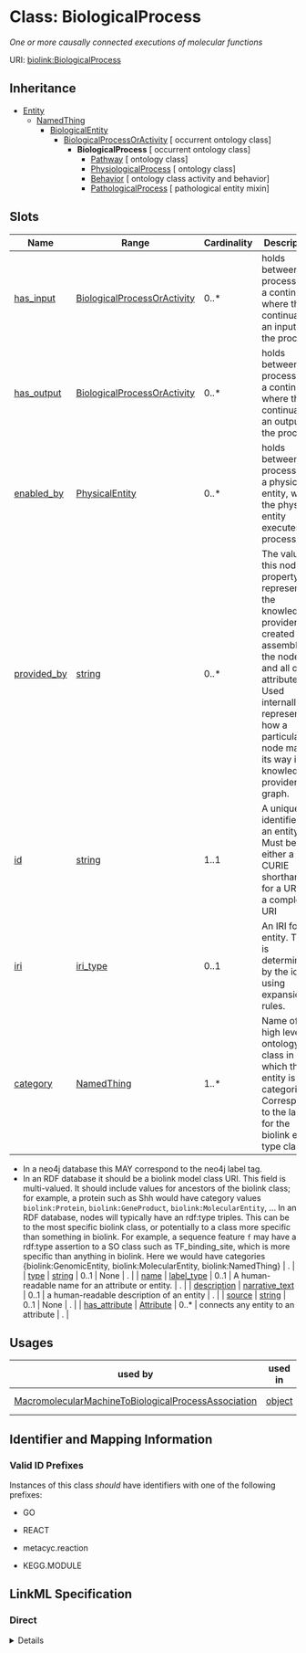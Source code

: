 # Class: BiologicalProcess
_One or more causally connected executions of molecular functions_





URI: [biolink:BiologicalProcess](https://w3id.org/biolink/vocab/BiologicalProcess)




## Inheritance

* [Entity](Entity.md)
    * [NamedThing](NamedThing.md)
        * [BiologicalEntity](BiologicalEntity.md)
            * [BiologicalProcessOrActivity](BiologicalProcessOrActivity.md) [ occurrent ontology class]
                * **BiologicalProcess** [ occurrent ontology class]
                    * [Pathway](Pathway.md) [ ontology class]
                    * [PhysiologicalProcess](PhysiologicalProcess.md) [ ontology class]
                    * [Behavior](Behavior.md) [ ontology class activity and behavior]
                    * [PathologicalProcess](PathologicalProcess.md) [ pathological entity mixin]




## Slots

| Name | Range | Cardinality | Description  | Info |
| ---  | --- | --- | --- | --- |
| [has_input](has_input.md) | [BiologicalProcessOrActivity](BiologicalProcessOrActivity.md) | 0..* | holds between a process and a continuant, where the continuant is an input into the process  | . |
| [has_output](has_output.md) | [BiologicalProcessOrActivity](BiologicalProcessOrActivity.md) | 0..* | holds between a process and a continuant, where the continuant is an output of the process  | . |
| [enabled_by](enabled_by.md) | [PhysicalEntity](PhysicalEntity.md) | 0..* | holds between a process and a physical entity, where the physical entity executes the process  | . |
| [provided_by](provided_by.md) | [string](string.md) | 0..* | The value in this node property represents the knowledge provider that created or assembled the node and all of its attributes.  Used internally to represent how a particular node made its way into a knowledge provider or graph.  | . |
| [id](id.md) | [string](string.md) | 1..1 | A unique identifier for an entity. Must be either a CURIE shorthand for a URI or a complete URI  | . |
| [iri](iri.md) | [iri_type](iri_type.md) | 0..1 | An IRI for an entity. This is determined by the id using expansion rules.  | . |
| [category](category.md) | [NamedThing](NamedThing.md) | 1..* | Name of the high level ontology class in which this entity is categorized. Corresponds to the label for the biolink entity type class.
 * In a neo4j database this MAY correspond to the neo4j label tag.
 * In an RDF database it should be a biolink model class URI.
This field is multi-valued. It should include values for ancestors of the biolink class; for example, a protein such as Shh would have category values `biolink:Protein`, `biolink:GeneProduct`, `biolink:MolecularEntity`, ...
In an RDF database, nodes will typically have an rdf:type triples. This can be to the most specific biolink class, or potentially to a class more specific than something in biolink. For example, a sequence feature `f` may have a rdf:type assertion to a SO class such as TF_binding_site, which is more specific than anything in biolink. Here we would have categories {biolink:GenomicEntity, biolink:MolecularEntity, biolink:NamedThing}  | . |
| [type](type.md) | [string](string.md) | 0..1 | None  | . |
| [name](name.md) | [label_type](label_type.md) | 0..1 | A human-readable name for an attribute or entity.  | . |
| [description](description.md) | [narrative_text](narrative_text.md) | 0..1 | a human-readable description of an entity  | . |
| [source](source.md) | [string](string.md) | 0..1 | None  | . |
| [has_attribute](has_attribute.md) | [Attribute](Attribute.md) | 0..* | connects any entity to an attribute  | . |


## Usages


| used by | used in | type | used |
| ---  | --- | --- | --- |
| [MacromolecularMachineToBiologicalProcessAssociation](MacromolecularMachineToBiologicalProcessAssociation.md) | [object](object.md) | range | biological process |



## Identifier and Mapping Information


### Valid ID Prefixes

Instances of this class *should* have identifiers with one of the following prefixes:

* GO

* REACT

* metacyc.reaction

* KEGG.MODULE










## LinkML Specification

<!-- TODO: investigate https://stackoverflow.com/questions/37606292/how-to-create-tabbed-code-blocks-in-mkdocs-or-sphinx -->

### Direct

<details>
```yaml
name: biological process
id_prefixes:
- GO
- REACT
- metacyc.reaction
- KEGG.MODULE
exact_mappings:
- GO:0008150
- SIO:000006
- WIKIDATA:Q2996394
broad_mappings:
- WIKIDATA:P682
description: One or more causally connected executions of molecular functions
from_schema: https://w3id.org/biolink/biolink-model
is_a: biological process or activity
mixins:
- occurrent
- ontology class

```
</details>

### Induced

<details>
```yaml
name: biological process
id_prefixes:
- GO
- REACT
- metacyc.reaction
- KEGG.MODULE
exact_mappings:
- GO:0008150
- SIO:000006
- WIKIDATA:Q2996394
broad_mappings:
- WIKIDATA:P682
description: One or more causally connected executions of molecular functions
from_schema: https://w3id.org/biolink/biolink-model
is_a: biological process or activity
mixins:
- occurrent
- ontology class
attributes:
  has input:
    name: has input
    exact_mappings:
    - RO:0002233
    - SEMMEDDB:USES
    - SEMMEDDB:uses
    close_mappings:
    - RO:0002352
    narrow_mappings:
    - LOINC:has_fragments_for_synonyms
    - LOINC:has_system
    - PathWhiz:has_left_element
    - RO:0002590
    - RO:0004009
    - SNOMED:has_finding_method
    - SNOMED:has_precondition
    - SNOMED:has_specimen_source_identity
    - SNOMED:has_specimen_substance
    - SNOMED:uses_access_device
    - SNOMED:uses_device
    - SNOMED:uses_energy
    - SNOMED:uses_substance
    annotations:
      biolink:canonical_predicate:
        tag: biolink:canonical_predicate
        value: 'True'
      biolink:opposite_of:
        tag: biolink:opposite_of
        value: biolink:has output
    description: holds between a process and a continuant, where the continuant is
      an input into the process
    in_subset:
    - translator_minimal
    from_schema: https://w3id.org/biolink/biolink-model
    is_a: has participant
    domain: occurrent
    multivalued: true
    inherited: true
    alias: has_input
    owner: biological process
    range: biological process or activity
  has output:
    name: has output
    exact_mappings:
    - RO:0002234
    close_mappings:
    - RO:0002353
    - RO:0002354
    narrow_mappings:
    - NCIT:R31
    - OBI:0000299
    - PathWhiz:has_right_element
    - RO:0002296
    - RO:0002297
    - RO:0002298
    - RO:0002299
    - RO:0002588
    - RO:0004008
    annotations:
      biolink:canonical_predicate:
        tag: biolink:canonical_predicate
        value: 'True'
      biolink:opposite_of:
        tag: biolink:opposite_of
        value: biolink:has input
    description: holds between a process and a continuant, where the continuant is
      an output of the process
    in_subset:
    - translator_minimal
    from_schema: https://w3id.org/biolink/biolink-model
    is_a: has participant
    domain: occurrent
    multivalued: true
    inherited: true
    alias: has_output
    owner: biological process
    range: biological process or activity
  enabled by:
    name: enabled by
    exact_mappings:
    - RO:0002333
    annotations:
      biolink:opposite_of:
        tag: biolink:opposite_of
        value: biolink:prevented by
    description: holds between a process and a physical entity, where the physical
      entity executes the process
    in_subset:
    - translator_minimal
    from_schema: https://w3id.org/biolink/biolink-model
    is_a: has participant
    domain: biological process or activity
    multivalued: true
    inherited: true
    alias: enabled_by
    owner: biological process
    inverse: enables
    range: physical entity
  provided by:
    name: provided by
    description: The value in this node property represents the knowledge provider
      that created or assembled the node and all of its attributes.  Used internally
      to represent how a particular node made its way into a knowledge provider or
      graph.
    from_schema: https://w3id.org/biolink/biolink-model
    is_a: node property
    domain: named thing
    multivalued: true
    alias: provided_by
    owner: biological process
    range: string
  id:
    name: id
    exact_mappings:
    - alliancegenome:primaryId
    - gff3:ID
    - gpi:DB_Object_ID
    description: A unique identifier for an entity. Must be either a CURIE shorthand
      for a URI or a complete URI
    in_subset:
    - translator_minimal
    from_schema: https://w3id.org/biolink/biolink-model
    identifier: true
    alias: id
    owner: biological process
    range: string
    required: true
  iri:
    name: iri
    exact_mappings:
    - WIKIDATA_PROPERTY:P854
    description: An IRI for an entity. This is determined by the id using expansion
      rules.
    in_subset:
    - translator_minimal
    - samples
    from_schema: https://w3id.org/biolink/biolink-model
    alias: iri
    owner: biological process
    range: iri type
  category:
    name: category
    description: "Name of the high level ontology class in which this entity is categorized.\
      \ Corresponds to the label for the biolink entity type class.\n * In a neo4j\
      \ database this MAY correspond to the neo4j label tag.\n * In an RDF database\
      \ it should be a biolink model class URI.\nThis field is multi-valued. It should\
      \ include values for ancestors of the biolink class; for example, a protein\
      \ such as Shh would have category values `biolink:Protein`, `biolink:GeneProduct`,\
      \ `biolink:MolecularEntity`, ...\nIn an RDF database, nodes will typically have\
      \ an rdf:type triples. This can be to the most specific biolink class, or potentially\
      \ to a class more specific than something in biolink. For example, a sequence\
      \ feature `f` may have a rdf:type assertion to a SO class such as TF_binding_site,\
      \ which is more specific than anything in biolink. Here we would have categories\
      \ {biolink:GenomicEntity, biolink:MolecularEntity, biolink:NamedThing}"
    in_subset:
    - translator_minimal
    from_schema: https://w3id.org/biolink/biolink-model
    is_a: type
    domain: entity
    multivalued: true
    designates_type: true
    alias: category
    owner: biological process
    is_class_field: true
    range: named thing
    required: true
  type:
    name: type
    exact_mappings:
    - alliancegenome:soTermId
    - gff3:type
    - gpi:DB_Object_Type
    from_schema: https://w3id.org/biolink/biolink-model
    slot_uri: rdf:type
    alias: type
    owner: biological process
    range: string
  name:
    name: name
    aliases:
    - label
    - display name
    - title
    exact_mappings:
    - gff3:Name
    - gpi:DB_Object_Name
    narrow_mappings:
    - dct:title
    - WIKIDATA_PROPERTY:P1476
    description: A human-readable name for an attribute or entity.
    in_subset:
    - translator_minimal
    - samples
    from_schema: https://w3id.org/biolink/biolink-model
    slot_uri: rdfs:label
    alias: name
    owner: biological process
    range: label type
  description:
    name: description
    aliases:
    - definition
    exact_mappings:
    - IAO:0000115
    - skos:definitions
    narrow_mappings:
    - gff3:Description
    description: a human-readable description of an entity
    in_subset:
    - translator_minimal
    from_schema: https://w3id.org/biolink/biolink-model
    slot_uri: dct:description
    alias: description
    owner: biological process
    range: narrative text
  source:
    name: source
    deprecated: 'True'
    from_schema: https://w3id.org/biolink/biolink-model
    alias: source
    owner: biological process
    range: string
  has attribute:
    name: has attribute
    exact_mappings:
    - SIO:000008
    close_mappings:
    - OBI:0001927
    narrow_mappings:
    - OBAN:association_has_subject_property
    - OBAN:association_has_object_property
    - CPT:has_possibly_included_panel_element
    - DRUGBANK:category
    - EFO:is_executed_in
    - HANCESTRO:0301
    - LOINC:has_action_guidance
    - LOINC:has_adjustment
    - LOINC:has_aggregation_view
    - LOINC:has_approach_guidance
    - LOINC:has_divisor
    - LOINC:has_exam
    - LOINC:has_method
    - LOINC:has_modality_subtype
    - LOINC:has_object_guidance
    - LOINC:has_scale
    - LOINC:has_suffix
    - LOINC:has_time_aspect
    - LOINC:has_time_modifier
    - LOINC:has_timing_of
    - NCIT:R88
    - NCIT:eo_disease_has_property_or_attribute
    - NCIT:has_data_element
    - NCIT:has_pharmaceutical_administration_method
    - NCIT:has_pharmaceutical_basic_dose_form
    - NCIT:has_pharmaceutical_intended_site
    - NCIT:has_pharmaceutical_release_characteristics
    - NCIT:has_pharmaceutical_state_of_matter
    - NCIT:has_pharmaceutical_transformation
    - NCIT:is_qualified_by
    - NCIT:qualifier_applies_to
    - NCIT:role_has_domain
    - NCIT:role_has_range
    - INO:0000154
    - HANCESTRO:0308
    - OMIM:has_inheritance_type
    - ORPHA:C016
    - ORPHA:C017
    - RO:0000053
    - RO:0000086
    - RO:0000087
    - SNOMED:has_access
    - SNOMED:has_clinical_course
    - SNOMED:has_count_of_base_of_active_ingredient
    - SNOMED:has_dose_form_administration_method
    - SNOMED:has_dose_form_release_characteristic
    - SNOMED:has_dose_form_transformation
    - SNOMED:has_finding_context
    - SNOMED:has_finding_informer
    - SNOMED:has_inherent_attribute
    - SNOMED:has_intent
    - SNOMED:has_interpretation
    - SNOMED:has_laterality
    - SNOMED:has_measurement_method
    - SNOMED:has_method
    - SNOMED:has_priority
    - SNOMED:has_procedure_context
    - SNOMED:has_process_duration
    - SNOMED:has_property
    - SNOMED:has_revision_status
    - SNOMED:has_scale_type
    - SNOMED:has_severity
    - SNOMED:has_specimen
    - SNOMED:has_state_of_matter
    - SNOMED:has_subject_relationship_context
    - SNOMED:has_surgical_approach
    - SNOMED:has_technique
    - SNOMED:has_temporal_context
    - SNOMED:has_time_aspect
    - SNOMED:has_units
    - UMLS:has_structural_class
    - UMLS:has_supported_concept_property
    - UMLS:has_supported_concept_relationship
    - UMLS:may_be_qualified_by
    description: connects any entity to an attribute
    in_subset:
    - samples
    from_schema: https://w3id.org/biolink/biolink-model
    domain: entity
    multivalued: true
    alias: has_attribute
    owner: biological process
    range: attribute

```
</details>
